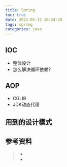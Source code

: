 ```yaml
---
title: Spring
toc: true
date: 2022-05-12 10:24:28
tags: spring
categories: java
---
```


## IOC

- 整体设计
- 怎么解决循环依赖?

## AOP

- CGLIB
- JDK动态代理

## 用到的设计模式



## 参考资料
> - []()
> - []()
